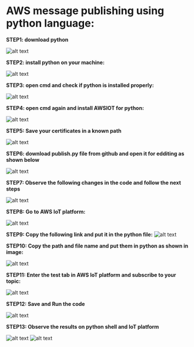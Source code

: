 # AWS message publishing using python language: 

**STEP1: download python**

![alt text](https://raw.githubusercontent.com/AI-MOO/IoT_LAB/master/week%203/24-06-2020%20Wed%23Task/Task6.5%20AWS%20and%20message%20publishing%20using%20Python/1.png)

**STEP2: install python on your machine:**

![alt text](https://raw.githubusercontent.com/AI-MOO/IoT_LAB/master/week%203/24-06-2020%20Wed%23Task/Task6.5%20AWS%20and%20message%20publishing%20using%20Python/2.png)


**STEP3: open cmd and check if python is installed properly:**

![alt text](https://raw.githubusercontent.com/AI-MOO/IoT_LAB/master/week%203/24-06-2020%20Wed%23Task/Task6.5%20AWS%20and%20message%20publishing%20using%20Python/3.png)

**STEP4: open cmd again and install AWSIOT for python:** 

![alt text](https://raw.githubusercontent.com/AI-MOO/IoT_LAB/master/week%203/24-06-2020%20Wed%23Task/Task6.5%20AWS%20and%20message%20publishing%20using%20Python/4.png)

**STEP5: Save your certificates in a known path**

![alt text](https://raw.githubusercontent.com/AI-MOO/IoT_LAB/master/week%203/24-06-2020%20Wed%23Task/Task6.5%20AWS%20and%20message%20publishing%20using%20Python/5.png)

**STEP6: download publish.py file from github and  open it for edditing as shown below**

![alt text](https://raw.githubusercontent.com/AI-MOO/IoT_LAB/master/week%203/24-06-2020%20Wed%23Task/Task6.5%20AWS%20and%20message%20publishing%20using%20Python/6.png)

**STEP7: Observe the following changes in the code and follow the next steps**

![alt text](https://raw.githubusercontent.com/AI-MOO/IoT_LAB/master/week%203/24-06-2020%20Wed%23Task/Task6.5%20AWS%20and%20message%20publishing%20using%20Python/7..png)

**STEP8: Go to AWS IoT platform:**

![alt text](https://raw.githubusercontent.com/AI-MOO/IoT_LAB/master/week%203/24-06-2020%20Wed%23Task/Task6.5%20AWS%20and%20message%20publishing%20using%20Python/8.png)

**STEP9: Copy the following link and put it in the python file:**
![alt text](https://raw.githubusercontent.com/AI-MOO/IoT_LAB/master/week%203/24-06-2020%20Wed%23Task/Task6.5%20AWS%20and%20message%20publishing%20using%20Python/9.png)

**STEP10: Copy the path and file name and put them in python as shown in image:**

![alt text](https://raw.githubusercontent.com/AI-MOO/IoT_LAB/master/week%203/24-06-2020%20Wed%23Task/Task6.5%20AWS%20and%20message%20publishing%20using%20Python/10.png)


**STEP11: Enter the test tab in AWS IoT platform and subscribe to your topic:**


![alt text](https://raw.githubusercontent.com/AI-MOO/IoT_LAB/master/week%203/24-06-2020%20Wed%23Task/Task6.5%20AWS%20and%20message%20publishing%20using%20Python/11.png)

**STEP12: Save and Run the code**

![alt text](https://raw.githubusercontent.com/AI-MOO/IoT_LAB/master/week%203/24-06-2020%20Wed%23Task/Task6.5%20AWS%20and%20message%20publishing%20using%20Python/12..png)


**STEP13: Observe the results on python shell and IoT platform**

![alt text](https://raw.githubusercontent.com/AI-MOO/IoT_LAB/master/week%203/24-06-2020%20Wed%23Task/Task6.5%20AWS%20and%20message%20publishing%20using%20Python/13.png)
![alt text](https://raw.githubusercontent.com/AI-MOO/IoT_LAB/master/week%203/24-06-2020%20Wed%23Task/Task6.5%20AWS%20and%20message%20publishing%20using%20Python/14.png)


